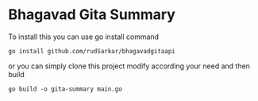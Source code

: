 # Bhagavad Gita Summary

To install this you can use go install command

```console
go install github.com/rudSarkar/bhagavadgitaapi
```

or you can simply clone this project modify according your need and then build

```console
go build -o gita-summary main.go
```
